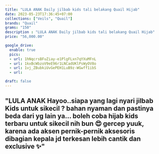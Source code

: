 ```yaml
---
title: "LULA ANAK Daily jilbab kids tali belakang Quail Hijab"
date: 2023-05-23T17:36:45+07:00
collections: ["Veils", "Quail"]
brands: "Quail"
grams: "150"
description : "LULA ANAK Daily jilbab kids tali belakang Quail Hijab"
price: "56,000.00"

google_drive:
  enable: true
  pics:
  - url: 1hNqcrsBFuZiay-e1PlgFLxn7qYXuMFnL
  - url: 1kxBcWbzoV9eE96r1LNCadUKlPsWyOV8o
  - url: 1vj_ZBubkiUvGePEH1LuB9z-WGwff1ibS
  - url: 

draft: false
---
```


"LULA ANAK
Hayoo..siapa yang lagi nyari jilbab Kids untuk sikecil ? bahan nyaman dan pastinya beda dari yg lain ya... boleh coba hijab kids terbaru untuk sikecil nih bun 😍 gercep yuuk, karena ada aksen pernik-pernik aksesoris dibagian kepala jd terkesan lebih cantik dan exclusive ✨"
----    
 
